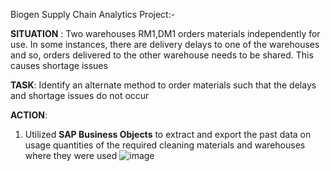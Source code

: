 Biogen Supply Chain Analytics Project:-

**SITUATION** : Two warehouses RM1,DM1 orders materials independently for use. In some instances, there are delivery delays to one of the warehouses and so, orders delivered to the other warehouse needs to be shared. This causes shortage issues

**TASK**: Identify an alternate method to order materials such that the delays and shortage issues do not occur

**ACTION**: 

1.	Utilized **SAP Business Objects** to extract and export the past data on usage quantities of the required cleaning materials and warehouses where they were used
   ![image](https://github.com/user-attachments/assets/0ff97814-de6b-4045-b462-d8936c00e7ae)

